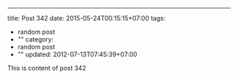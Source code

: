---
title: Post 342
date: 2015-05-24T00:15:15+07:00
tags:
  - random post
  - ""
category:
  - random post
  - ""
updated: 2012-07-13T07:45:39+07:00

This is content of post 342